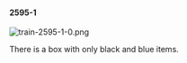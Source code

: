 #### 2595-1
![train-2595-1-0.png](https://github.com/lil-lab/nlvr/raw/master/nlvr/train/images/25/train-2595-1-0.png "train-2595-1-0.png")

There is a box with only black and blue items.